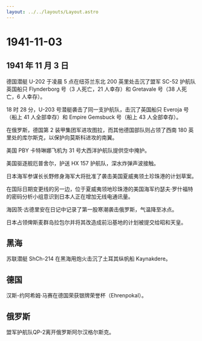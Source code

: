 ```yaml
---
layout: ../../layouts/Layout.astro
---
```


# 1941-11-03

## 1941 年 11 月 3 日

德国潜艇 U-202 于凌晨 5 点在纽芬兰东北 200 英里处击沉了盟军 SC-52
护航队英国船只 Flynderborg 号（3 人死亡，21 人幸存）和 Gretavale 号（38
人死亡，6 人幸存）。

18 时 28 分，U-203 号潜艇袭击了同一支护航队，击沉了英国船只 Everoja
号（船上 41 人全部幸存）和 Empire Gemsbuck 号（船上 43 人全部幸存）。

在俄罗斯，德国第 2 装甲集团军进攻图拉，而其他德国部队则占领了西南 180
英里处的库尔斯克，以保护向莫斯科进攻的南翼。

美国 PBY 卡特琳娜飞机为 31 号大西洋护航队提供空中掩护。

美国驱逐舰厄普舍尔，护送 HX 157 护航队，深水炸弹声波接触。

日本海军参谋长长野修身海军大将批准了袭击美国夏威夷领土珍珠港的计划草案。

在国际日期变更线的另一边，位于夏威夷领地珍珠港的美国海军约瑟夫·罗什福特的密码分析小组意识到日本人正在增加无线电通讯量。

海因茨·古德里安在日记中记录了第一股寒潮袭击俄罗斯，气温降至冰点。

日本占领俾斯麦群岛拉包尔并将其改造成前沿基地的计划被提交给昭和天皇。

## 黑海

苏联潜艇 ShCh-214 在黑海用炮火击沉了土耳其纵帆船 Kaynakdere。

## 德国

汉斯-约阿希姆·马赛在德国荣获银牌荣誉杯（Ehrenpokal）。

## 俄罗斯

盟军护航队QP-2离开俄罗斯阿尔汉格尔斯克。